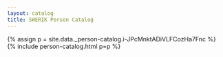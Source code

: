 ```yaml
---
layout: catalog
title: SWERIK Person Catalog
---
```

{% assign p = site.data._person-catalog.i-JPcMnktADiVLFCozHa7Fnc %}
{% include person-catalog.html p=p %}

